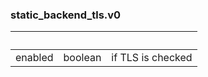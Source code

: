 
### static_backend_tls.v0

| &nbsp; | &nbsp; | &nbsp; |
|---|---|---|
| enabled | boolean | if TLS is checked |